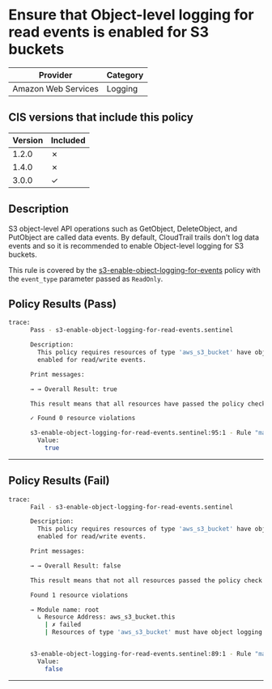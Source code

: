 # Ensure that Object-level logging for read events is enabled for S3 buckets

| Provider            | Category     |
|---------------------|--------------|
| Amazon Web Services | Logging      |

## CIS versions that include this policy

| Version | Included |
|---------|----------|
| 1.2.0   | &cross;  |
| 1.4.0   | &cross;  |
| 3.0.0   | &check;  |

## Description

S3 object-level API operations such as GetObject, DeleteObject, and PutObject are called data events. By default, CloudTrail trails don't log data events and so it is recommended to enable Object-level logging for S3 buckets.

This rule is covered by the [s3-enable-object-logging-for-events](https://github.com/hashicorp/policy-library-CIS-Policy-Set-for-AWS-Terraform/blob/main/policies/s3/s3-enable-object-logging-for-events.sentinel) policy with the `event_type` parameter passed as `ReadOnly`.

## Policy Results (Pass)
```bash
trace:
      Pass - s3-enable-object-logging-for-read-events.sentinel

      Description:
        This policy requires resources of type 'aws_s3_bucket' have object logging
        enabled for read/write events.

      Print messages:

      → → Overall Result: true

      This result means that all resources have passed the policy check for the policy s3-enable-object-logging-for-events.

      ✓ Found 0 resource violations

      s3-enable-object-logging-for-read-events.sentinel:95:1 - Rule "main"
        Value:
          true
```

---

## Policy Results (Fail)
```bash
trace:
      Fail - s3-enable-object-logging-for-read-events.sentinel

      Description:
        This policy requires resources of type 'aws_s3_bucket' have object logging
        enabled for read/write events.

      Print messages:

      → → Overall Result: false

      This result means that not all resources passed the policy check and the protected behavior is not allowed for the policy s3-enable-object-logging-for-events. Refer to https://docs.aws.amazon.com/securityhub/latest/userguide/s3-controls.html#s3-23 for more details.

      Found 1 resource violations

      → Module name: root
        ↳ Resource Address: aws_s3_bucket.this
          | ✗ failed
          | Resources of type 'aws_s3_bucket' must have object logging enabled for write events through cloudtrail resources.


      s3-enable-object-logging-for-read-events.sentinel:89:1 - Rule "main"
        Value:
          false
```

---